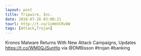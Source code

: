 ```yaml
---
layout: post
title: Tripwire, Inc.
date: 2018-07-26 03:00:21
tourl: http://t.co/1sHmVCRv8W
tags: [Attack,Trojan]
---
```

Kronos Malware Returns With New Attack Campaigns, Updates https://t.co/WM0QJSunHo via @DMBisson #trojan #banking